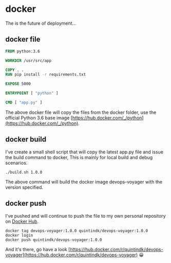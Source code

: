 # docker

The is the future of deployment...

## docker file

```dockerfile
FROM python:3.6

WORKDIR /usr/src/app

COPY . .
RUN pip install -r requirements.txt

EXPOSE 5000

ENTRYPOINT [ "python" ]

CMD [ "app.py" ]
```

The above docker file will copy the files from the docker folder, use the official Python 3.6 base image [https://hub.docker.com/_/python](https://hub.docker.com/_/python).

## docker build

I've create a small shell script that will copy the latest app.py file and issue the build command to docker, This is mainly for local build and debug scenarios.

```shell
./build.sh 1.0.0
```

The above command will build the docker image devops-voyager with the version specified.

## docker push

I've pushed and will continue to push the file to my own personal repository on [Docker Hub](https://hub.docker.com/).

```shell
docker tag devops-voyager:1.0.0 quintindk/devops-voyager:1.0.0
docker login
docker push quintindk/devops-voyager:1.0.0
```

And it's there, go have a look [https://hub.docker.com/r/quintindk/devops-voyager](https://hub.docker.com/r/quintindk/devops-voyager) :grinning:
